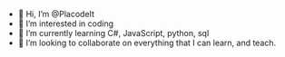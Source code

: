 - 👋 Hi, I’m @PlacodeIt
- 👀 I’m interested in coding 
- 🌱 I’m currently learning C#, JavaScript, python, sql
- 💞️ I’m looking to collaborate on everything that I can learn, and teach.

<!---
PlacodeIt/PlacodeIt is a ✨ special ✨ repository because its `README.md` (this file) appears on your GitHub profile.
You can click the Preview link to take a look at your changes.
--->
